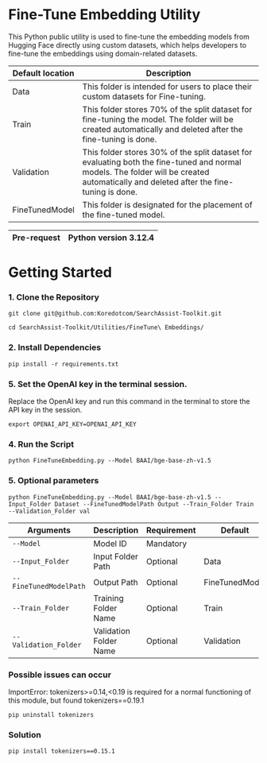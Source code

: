 
# Fine-Tune Embedding Utility

This Python public utility is used to fine-tune the embedding models from Hugging Face directly using custom datasets, which helps developers to fine-tune the embeddings using domain-related datasets.

| Default location  | Description                                                                                                   |
|-------------------|---------------------------------------------------------------------------------------------------------------|
| Data              | This folder is intended for users to place their custom datasets for Fine-tuning. |
| Train             | This folder stores 70% of the split dataset for fine-tuning the model. The folder will be created automatically and deleted after the fine-tuning is done.                                     |
| Validation        | This folder stores 30% of the split dataset for evaluating both the fine-tuned and normal models. The folder will be created automatically and deleted after the fine-tuning is done.             |
| FineTunedModel    | This folder is designated for the placement of the fine-tuned model.                                           |


| Pre-request      | Python version 3.12.4 |
|------------------|-----------------------|



# Getting Started

### 1. Clone the Repository

```
git clone git@github.com:Koredotcom/SearchAssist-Toolkit.git
```

```
cd SearchAssist-Toolkit/Utilities/FineTune\ Embeddings/
```


### 2. Install Dependencies 

```
pip install -r requirements.txt
```
### 5. Set the OpenAI key in the terminal session.
Replace the OpenAI key and run this command in the terminal to store the API key in the session.
```
export OPENAI_API_KEY=OPENAI_API_KEY
```

### 4. Run the Script

```
python FineTuneEmbedding.py --Model BAAI/bge-base-zh-v1.5
```
### 5. Optional parameters

```
python FineTuneEmbedding.py --Model BAAI/bge-base-zh-v1.5 --Input_Folder Dataset --FineTunedModelPath Output --Train_Folder Train --Validation_Folder val
```




| Arguments                | Description               | Requirement | Default           |
|--------------------------|---------------------------|-------------|-------------------|
| `--Model`                | Model ID                  | Mandatory   |                   |
| `--Input_Folder`         | Input Folder Path         | Optional    | Data              |
| `--FineTunedModelPath`   | Output Path               | Optional    | FineTunedModel    |
| `--Train_Folder`         | Training Folder Name      | Optional    | Train             |
| `--Validation_Folder`    | Validation Folder Name    | Optional    | Validation        |



### Possible issues can occur

ImportError: tokenizers>=0.14,<0.19 is required for a normal functioning of this module, but found tokenizers==0.19.1

```
pip uninstall tokenizers
```

### Solution

```
pip install tokenizers==0.15.1
```